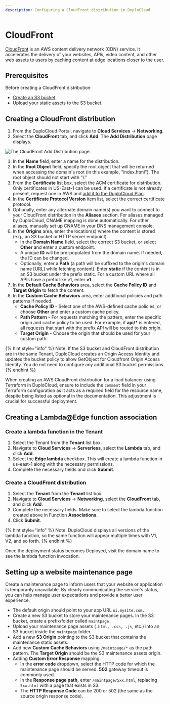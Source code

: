 ```yaml
---
description: Configuring a CloudFront distribution in DuploCloud
---
```


# CloudFront

[CloudFront](https://aws.amazon.com/cloudfront/) is an AWS content delivery network (CDN) service. It accelerates the delivery of your websites, APIs, video content, and other web assets to users by caching content at edge locations closer to the user.

## Prerequisites

Before creating a CloudFront distribution:

* [Create an S3 bucket](../../overview/aws-services/s3-bucket.md#creating-an-s3-bucket)
* Upload your static assets to the S3 bucket.

## Creating a CloudFront distribution

1. From the DuploCloud Portal, navigate to **Cloud Services** -> **Networking**.
2. Select the **CloudFront** tab, and click **Add**. The **Add Distribution** page displays.

![The CloudFront Add Distribution page.](../../.gitbook/assets/cloudfrontdistribution-form.jpg)

1. In the **Name** field, enter a name for the distribution.
2. In the **Root Object** field, specify the root object that will be returned when accessing the domain's root (in this example, "index.html"). The root object should not start with "/."
3. From the **Certificate** list box, select the ACM certificate for distribution. Only certificates in US-East-1 can be used. If a certificate is not already present, request one in AWS and [add it to the DuploCloud Plan](../prerequisites/acm-certificate.md).
4. In the **Certificate Protocol Version** item list, select the correct certificate protocol.
5. Optionally, enter any alternate domain name(s) you want to connect to your CloudFront distribution in the **Aliases** section. For aliases managed by DuploCloud, CNAME mapping is done automatically. For other aliases, manually set up CNAME in your DNS management console.
6. In the **Origins** area, enter the location(s) where the content is stored (e.g., an S3 bucket or HTTP server endpoint).
   * In the **Domain Name** field, select the correct S3 bucket, or select **Other** and enter a custom endpoint.
   * A unique **ID** will be pre-populated from the domain name. If needed, the ID can be changed.
   * Optionally, enter a **Path** (a path will be suffixed to the origin's domain name \[URL] while fetching content). Enter **static** if the content is in an S3 bucket under the prefix static. For a custom URL where all APIs have a prefix like v1, enter **v1**.
7. In the **Default Cache Behaviors** area, select the **Cache Policy ID** and **Target Origin** to fetch the content.
8. In the **Custom Cache Behaviors** area, enter additional policies and path patterns if needed.
   * **Cache Policy ID** - Select one of the AWS-defined cache policies, or choose **Other** and enter a custom cache policy.
   * **Path Pattern** - For requests matching the pattern, enter the specific origin and cache policy to be used. For example, if **api/\*** is entered, all requests that start with the prefix API will be routed to this origin.
   * **Target Origin** - Choose the origin that should be used for your custom path.

{% hint style="info" %}
Note: If the S3 bucket and CloudFront distribution are in the same Tenant, DuploCloud creates an Origin Access Identity and updates the bucket policy to allow GetObject for Cloudfront Origin Access Identity. You do not need to configure any additional S3 bucket permissions.
{% endhint %}

When creating an AWS CloudFront distribution for a load balancer using Terraform in DuploCloud, ensure to include the `comment` field in your Terraform configuration as it acts as a required field for the resource name, despite being listed as optional in the documentation. This adjustment is crucial for successful deployment.

## Creating a Lambda@Edge function association

### Create a lambda function in the Tenant

1. Select the Tenant from the **Tenant** list box.
2. Navigate to **Cloud Services** -> **Serverless**, select the **Lambda** tab, and click **Add**.
3. Select the **Edge lambda** checkbox. This will create a lambda function in us-east-1 along with the necessary permissions.
4. Complete the necessary fields and click **Submit**.

### Create a CloudFront distribution

1. Select the **Tenant** from the **Tenant** list box.
2. Navigate to **Cloud Services** -> **Networking**, select the **CloudFront** tab, and click **Add**.
3. Complete the necessary fields. Make sure to select the lambda function created above in Function **Associations**.
4. Click **Submit**.

{% hint style="info" %}
Note: DuploCloud displays all versions of the lambda function, so the same function will appear multiple times with V1, V2, and so forth.
{% endhint %}

Once the deployment status becomes Deployed, visit the domain name to see the lambda function invocation.

## Setting up a website maintenance page

Create a maintenance page to inform users that your website or application is temporarily unavailable. By clearly communicating the service's status, you can help manage user expectations and provide a better user experience.

* The default origin should point to your app URL `ui.mysite.com.`
* Create a new S3 bucket to store your maintenance pages. In the S3 bucket, create a prefix/folder called `maintpage.`
* Upload your maintenance page assets (`.html, .css, .js`, etc.) into an S3 bucket inside the `maintpage` folder.
* Add a new **S3 Origin** pointing to the S3 bucket that contains the maintenance static assets.
* Add new **Custom Cache Behaviors** using `/maintpage/*` as the path pattern. The **Target Origin** should be the S3 maintenance assets origin.
* Adding **Custom Error Response** mapping.
  * In the **error code** dropdown, select the HTTP code for which the maintenance page should be served. **502** gateway timeout is commonly used.
  * In the **Response page path,** enter `/maintpage/5xx.html`, replacing `5xx.html` with a page that exists in S3.
  * The **HTTP Response Code** can be 200 or 502 (the same as the source origin response code).